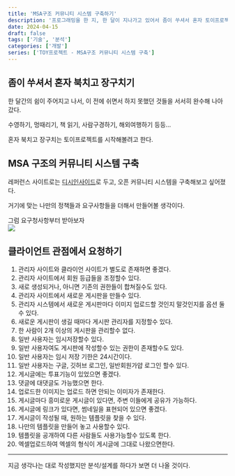 ```yaml
---
title: 'MSA구조 커뮤니티 시스템 구축하기'
description: '프로그래밍을 한 지, 한 달이 지나가고 있어서 좀이 쑤셔서 혼자 토이프로젝트를 구성해서 만들어 보기로 했다.'
date: 2024-04-15
draft: false
tags: ['기술', '분석']
categories: ['개발']
series: ['TOY프로젝트 - MSA구조 커뮤니티 시스템 구축']
---
```

## 좀이 쑤셔서 혼자 북치고 장구치기
한 달간의 쉼이 주어지고 나서, 이 전에 쉬면서 하지 못했던 것들을 서서히 완수해 나아갔다.  

수영하기, 멍때리기, 책 읽기, 사람구경하기, 해외여행하기 등등...

혼자 북치고 장구치는 토이프로젝트를 시작해볼려고 한다.

## MSA 구조의 커뮤니티 시스템 구축
레퍼런스 사이트로는 [디시인사이드](https://www.dcinside.com/)로 두고, 오픈 커뮤니티 시스템을 구축해보고 싶어졌다.

거기에 맞는 나만의 정책들과 요구사항들을 더해서 만들어볼 생각이다.

그럼 요구청사항부터 받아보자  
![](https://media1.tenor.com/m/ampW8g8v-vMAAAAd/hack-khaby.gif)

## 클라이언트 관점에서 요청하기
1. 관리자 사이트와 클라이언 사이트가 별도로 존재하면 좋겠다. 
2. 관리자 사이트에서 회원 등급들을 조정할수 있다.   
3. 새로 생성되거나, 아니면 기존의 권한들이 합쳐질수도 있다.
4. 관리자 사이트에서 새로운 게시판을 만들수 있다. 
5. 관리자 시스템에서 새로운 게시판마다 이미지 업로드할 것인지 말것인지를 옵션 둘수 있다.
6. 새로운 게시판이 생길 때마다 게시판 관리자를 지정할수 있다.
7. 한 사람이 2개 이상의 게시판을 관리할수 없다.
8. 일반 사용자는 임시저장할수 있다.
9. 일반 사용자여도 게시판에 작성할수 있는 권한이 존재할수도 있다.
10. 일반 사용자는 임시 저장 기한은 24시간이다.
11. 일반 사용자는 구글, 깃허브 로그인, 일반회원가얍 로그인 할수 있다. 
12. 게시글에는 투표기능이 있었으면 좋겠다.
13. 댓글에 대댓글도 가능했으면 한다. 
14. 업로드한 이미지는 업로드 하면 안되는 이미자가 존재한다.
15. 게시글마다 흥미로운 게시글이 있다면, 주변 이들에게 공유가 가능하다. 
16. 게시글에 링크가 있다면, 썸네일을 표현되어 있으면 좋겠다.
17. 게시글이 작성될 때, 원하는 템플릿을 찾을 수 있다. 
18. 나만의 템플릿을 만들어 놓고 사용할수 있다. 
19. 템플릿을 공개하여 다른 사람들도 사용가능할수 있도록 한다.
20. 엑셀업로드하여 엑셀의 형식이 게시글에 그대로 나왔으면한다.
---
지금 생각나는 대로 작성했지만 분석/설계를 하다가 보면 더 나올 것이다. 
